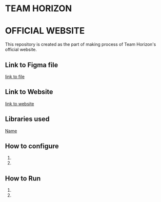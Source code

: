 # TEAM HORIZON

#  OFFICIAL WEBSITE
This repository is created as the part of making process of Team Horizon's official website. 

## Link to Figma file
[link to file](https://)

## Link to Website
[link to website](https://)

## Libraries used
[Name](https://) 

## How to configure
1. 
2. 

## How to Run
1. 
2. 
